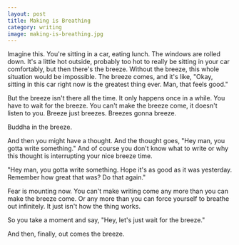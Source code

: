 ```yaml
---
layout: post
title: Making is Breathing
category: writing
image: making-is-breathing.jpg
---
```


Imagine this. You're sitting in a car, eating lunch. The windows are rolled down. It's a little hot outside, probably too hot to really be sitting in your car comfortably, but then there's the breeze. Without the breeze, this whole situation would be impossible. The breeze comes, and it's like, "Okay, sitting in this car right now is the greatest thing ever. Man, that feels good."

But the breeze isn't there all the time. It only happens once in a while. You have to wait for the breeze. You can't make the breeze come, it doesn't listen to you. Breeze just breezes. Breezes gonna breeze.

Buddha in the breeze.

And then you might have a thought. And the thought goes, "Hey man, you gotta write something." And of course you don't know what to write or why this thought is interrupting your nice breeze time.

"Hey man, you gotta write something. Hope it's as good as it was yesterday. Remember how great that was? Do that again."

Fear is mounting now. You can't make writing come any more than you can make the breeze come. Or any more than you can force yourself to breathe out infinitely. It just isn't how the thing works.

So you take a moment and say, "Hey, let's just wait for the breeze."

And then, finally, out comes the breeze.